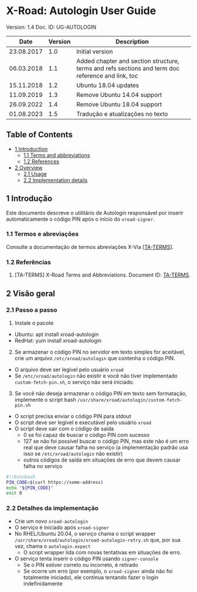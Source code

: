 # X-Road: Autologin User Guide

Version: 1.4
Doc. ID: UG-AUTOLOGIN


| Date       | Version | Description                                                                                       |
|------------|---------|---------------------------------------------------------------------------------------------------|
| 23.08.2017 | 1.0     | Initial version                                                                                   |
| 06.03.2018 | 1.1     | Added chapter and section structure, terms and refs sections and term doc reference and link, toc |
| 15.11.2018 | 1.2     | Ubuntu 18.04 updates                                                                              |
| 11.09.2019 | 1.3     | Remove Ubuntu 14.04 support                                                                       |
| 26.09.2022 | 1.4     | Remove Ubuntu 18.04 support                                                                       |
| 01.08.2023 | 1.5     | Tradução e atualizações no texto                                                                  |

## Table of Contents

<!-- toc -->

- [1 Introduction](#1-introduction)
    + [1.1 Terms and abbreviations](#11-terms-and-abbreviations)
    + [1.2 References](#12-references)
- [2 Overview](#2-overview)
    + [2.1 Usage](#21-usage)
    + [2.2 Implementation details](#22-implementation-details)
    
<!-- tocstop -->

## 1 Introdução

Este documento descreve o utilitário de Autologin responsável por inserir automaticamente o código PIN após o início do `xroad-signer`.

### 1.1 Termos e abreviações

Consulte a documentação de termos abreviações X-Via \[[TA-TERMS](#Ref_TERMS)\].

### 1.2 Referências

1. <a id="Ref_TERMS" class="anchor"></a>\[TA-TERMS\] X-Road Terms and Abbreviations. Document ID: [TA-TERMS](../../terms_x-road_docs.md).

## 2 Visão geral
### 2.1 Passo a passo

1. Instale o pacote
  * Ubuntu: apt install xroad-autologin
  * RedHat: yum install xroad-autologin

2. Se armazenar o código PIN no servidor em texto simples for aceitável, crie um arquivo `/etc/xroad/autologin` que contenha o código PIN. 
  * O arquivo deve ser legível pelo usuário `xroad`
  * Se `/etc/xroad/autologin` não existir e você não tiver implementado `custom-fetch-pin.sh`, o serviço não será iniciado.
3. Se você não deseja armazenar o código PIN em texto sem formatação, implemente o script bash 
`/usr/share/xroad/autologin/custom-fetch-pin.sh`
  * O script precisa enviar o código PIN para stdout
  * O script deve ser legível e executável pelo usuário `xroad`
  * O script deve sair com o código de saída
    * 0 se foi capaz de buscar o código PIN com sucesso
    * 127 se não foi possível buscar o código PIN, mas este não é um erro real que deve causar falha no serviço (a implementação padrão usa isso se `/etc/xroad/autologin` não existir)
    * outros códigos de saída em situações de erro que devem causar falha no serviço
  ```bash
  #!/bin/bash
  PIN_CODE=$(curl https://some-address)
  echo "${PIN_CODE}"
  exit 0
  ```

### 2.2 Detalhes da implementação

* Crie um novo `xroad-autologin`
* O serviço é iniciado após `xroad-signer`
* No RHEL/Ubuntu 20.04, o serviço chama o script wrapper `/usr/share/xroad/autologin/xroad-autologin-retry.sh` que, por sua vez, chama o `autologin.expect`
  * O script wrapper lida com novas tentativas em situações de erro.
* O serviço tenta inserir o código PIN usando `signer-console`
  * Se o PIN estiver correto ou incorreto, é retirado
  * Se ocorre um erro (por exemplo, o `xroad-signer` ainda não foi totalmente iniciado), ele continua tentando fazer o login indefinidamente
